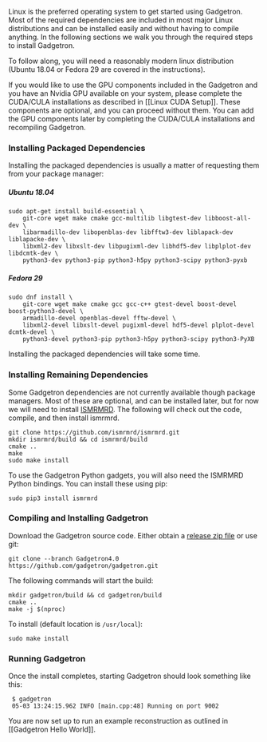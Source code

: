 Linux is the preferred operating system to get started using Gadgetron. Most of the required dependencies are included in most major Linux distributions and can be installed easily and without having to compile anything. In the following sections we walk you through the required steps to install Gadgetron.

To follow along, you will need a reasonably modern linux distribution (Ubuntu 18.04 or Fedora 29 are covered in the instructions). 

If you would like to use the GPU components included in the Gadgetron and you have an Nvidia GPU available on your system, please complete the CUDA/CULA installations as described in [[Linux CUDA Setup]]. These components are optional, and you can proceed without them. You can add the GPU components later by completing the CUDA/CULA installations and recompiling Gadgetron.

### Installing Packaged Dependencies

Installing the packaged dependencies is usually a matter of requesting them from your package manager:

##### Ubuntu 18.04
```
sudo apt-get install build-essential \
    git-core wget make cmake gcc-multilib libgtest-dev libboost-all-dev \
    libarmadillo-dev libopenblas-dev libfftw3-dev liblapack-dev liblapacke-dev \
    libxml2-dev libxslt-dev libpugixml-dev libhdf5-dev libplplot-dev libdcmtk-dev \
    python3-dev python3-pip python3-h5py python3-scipy python3-pyxb
```

##### Fedora 29
```
sudo dnf install \
    git-core wget make cmake gcc gcc-c++ gtest-devel boost-devel boost-python3-devel \
    armadillo-devel openblas-devel fftw-devel \
    libxml2-devel libxslt-devel pugixml-devel hdf5-devel plplot-devel dcmtk-devel \
    python3-devel python3-pip python3-h5py python3-scipy python3-PyXB 
```

Installing the packaged dependencies will take some time.

### Installing Remaining Dependencies

Some Gadgetron dependencies are not currently available though package managers. Most of these are optional, and can be installed later, but for now we will need to install [ISMRMRD](https://github.com/ismrmrd/ismrmrd). The following will check out the code, compile, and then install ismrmrd.  
```
git clone https://github.com/ismrmrd/ismrmrd.git 
mkdir ismrmrd/build && cd ismrmrd/build 
cmake ..
make
sudo make install
```

To use the Gadgetron Python gadgets, you will also need the ISMRMRD Python bindings. You can install these using pip:

    sudo pip3 install ismrmrd

### Compiling and Installing Gadgetron

Download the Gadgetron source code. Either obtain a [release zip file](https://gadgetrondata.blob.core.windows.net/gadgetrongithubio/files/) or use git:

    git clone --branch Gadgetron4.0 https://github.com/gadgetron/gadgetron.git

The following commands will start the build: 

    mkdir gadgetron/build && cd gadgetron/build
    cmake ..
    make -j $(nproc)

To install (default location is `/usr/local`):

    sudo make install      

### Running Gadgetron

Once the install completes, starting Gadgetron should look something like this:

     $ gadgetron
     05-03 13:24:15.962 INFO [main.cpp:48] Running on port 9002

You are now set up to run an example reconstruction as outlined in [[Gadgetron Hello World]].
